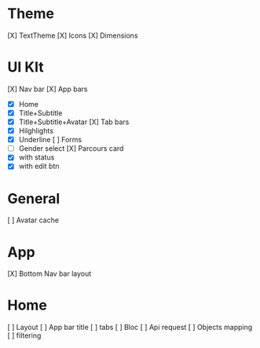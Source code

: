 # Theme
[X] TextTheme
[X] Icons
[X] Dimensions

# UI KIt
[X] Nav bar
[X] App bars
  - [X] Home
  - [X] Title+Subtitle
  - [X] Title+Subtitle+Avatar
[X] Tab bars
  - [X] Hilghlights
  - [X] Underline
[ ] Forms
  - [ ] Gender select
[X] Parcours card
  - [X] with status
  - [X] with edit btn

# General
[ ] Avatar cache

# App
[X] Bottom Nav bar layout

# Home
[ ] Layout
[ ] App bar title
[ ] tabs
  [ ] Bloc
  [ ] Api request
  [ ] Objects mapping
  [ ] filtering